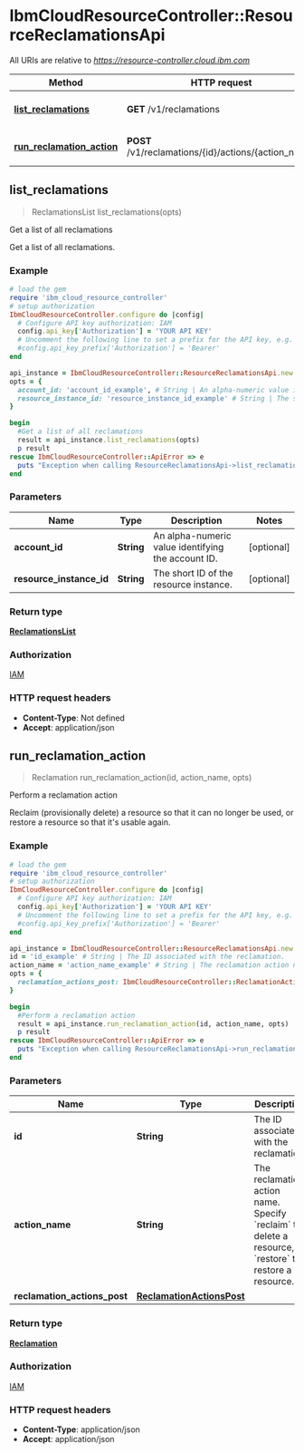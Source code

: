 # IbmCloudResourceController::ResourceReclamationsApi

All URIs are relative to *https://resource-controller.cloud.ibm.com*

Method | HTTP request | Description
------------- | ------------- | -------------
[**list_reclamations**](ResourceReclamationsApi.md#list_reclamations) | **GET** /v1/reclamations | Get a list of all reclamations
[**run_reclamation_action**](ResourceReclamationsApi.md#run_reclamation_action) | **POST** /v1/reclamations/{id}/actions/{action_name} | Perform a reclamation action



## list_reclamations

> ReclamationsList list_reclamations(opts)

Get a list of all reclamations

Get a list of all reclamations.

### Example

```ruby
# load the gem
require 'ibm_cloud_resource_controller'
# setup authorization
IbmCloudResourceController.configure do |config|
  # Configure API key authorization: IAM
  config.api_key['Authorization'] = 'YOUR API KEY'
  # Uncomment the following line to set a prefix for the API key, e.g. 'Bearer' (defaults to nil)
  #config.api_key_prefix['Authorization'] = 'Bearer'
end

api_instance = IbmCloudResourceController::ResourceReclamationsApi.new
opts = {
  account_id: 'account_id_example', # String | An alpha-numeric value identifying the account ID.
  resource_instance_id: 'resource_instance_id_example' # String | The short ID of the resource instance.
}

begin
  #Get a list of all reclamations
  result = api_instance.list_reclamations(opts)
  p result
rescue IbmCloudResourceController::ApiError => e
  puts "Exception when calling ResourceReclamationsApi->list_reclamations: #{e}"
end
```

### Parameters


Name | Type | Description  | Notes
------------- | ------------- | ------------- | -------------
 **account_id** | **String**| An alpha-numeric value identifying the account ID. | [optional] 
 **resource_instance_id** | **String**| The short ID of the resource instance. | [optional] 

### Return type

[**ReclamationsList**](ReclamationsList.md)

### Authorization

[IAM](../README.md#IAM)

### HTTP request headers

- **Content-Type**: Not defined
- **Accept**: application/json


## run_reclamation_action

> Reclamation run_reclamation_action(id, action_name, opts)

Perform a reclamation action

Reclaim (provisionally delete) a resource so that it can no longer be used, or restore a resource so that it's usable again.

### Example

```ruby
# load the gem
require 'ibm_cloud_resource_controller'
# setup authorization
IbmCloudResourceController.configure do |config|
  # Configure API key authorization: IAM
  config.api_key['Authorization'] = 'YOUR API KEY'
  # Uncomment the following line to set a prefix for the API key, e.g. 'Bearer' (defaults to nil)
  #config.api_key_prefix['Authorization'] = 'Bearer'
end

api_instance = IbmCloudResourceController::ResourceReclamationsApi.new
id = 'id_example' # String | The ID associated with the reclamation.
action_name = 'action_name_example' # String | The reclamation action name. Specify `reclaim` to delete a resource, or `restore` to restore a resource.
opts = {
  reclamation_actions_post: IbmCloudResourceController::ReclamationActionsPost.new # ReclamationActionsPost | 
}

begin
  #Perform a reclamation action
  result = api_instance.run_reclamation_action(id, action_name, opts)
  p result
rescue IbmCloudResourceController::ApiError => e
  puts "Exception when calling ResourceReclamationsApi->run_reclamation_action: #{e}"
end
```

### Parameters


Name | Type | Description  | Notes
------------- | ------------- | ------------- | -------------
 **id** | **String**| The ID associated with the reclamation. | 
 **action_name** | **String**| The reclamation action name. Specify &#x60;reclaim&#x60; to delete a resource, or &#x60;restore&#x60; to restore a resource. | 
 **reclamation_actions_post** | [**ReclamationActionsPost**](ReclamationActionsPost.md)|  | [optional] 

### Return type

[**Reclamation**](Reclamation.md)

### Authorization

[IAM](../README.md#IAM)

### HTTP request headers

- **Content-Type**: application/json
- **Accept**: application/json

